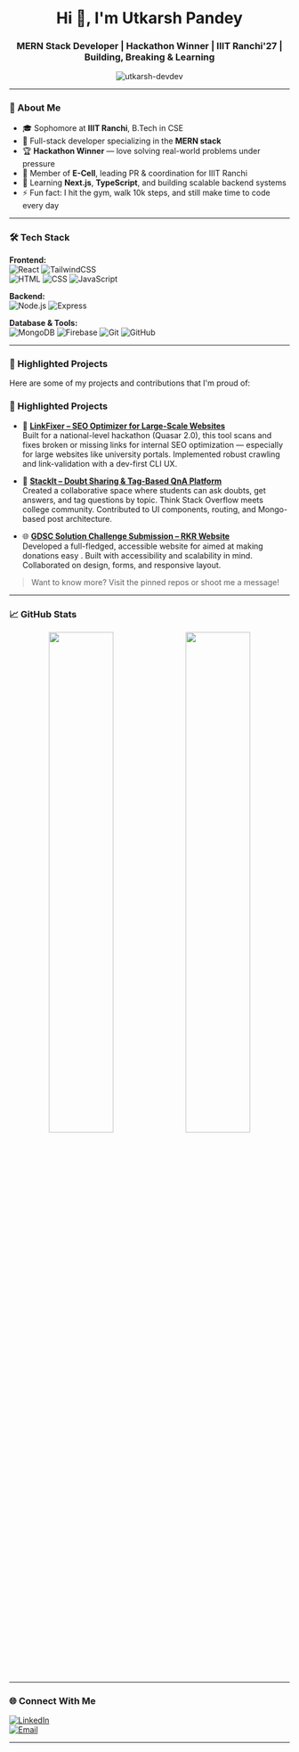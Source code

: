 <h1 align="center">Hi 👋, I'm Utkarsh Pandey</h1>
<h3 align="center">MERN Stack Developer | Hackathon Winner | IIIT Ranchi'27 | Building, Breaking & Learning</h3>

<p align="center">
  <img src="https://komarev.com/ghpvc/?username=utkarsh-devdev&label=Profile%20views&color=0e75b6&style=flat" alt="utkarsh-devdev" />
</p>

---

### 🚀 About Me
- 🎓 Sophomore at **IIIT Ranchi**, B.Tech in CSE
- 🔧 Full-stack developer specializing in the **MERN stack**
- 🏆 **Hackathon Winner** — love solving real-world problems under pressure
- 💼 Member of **E-Cell**, leading PR & coordination for IIIT Ranchi
- 🌱 Learning **Next.js**, **TypeScript**, and building scalable backend systems
- ⚡ Fun fact: I hit the gym, walk 10k steps, and still make time to code every day

---

### 🛠️ Tech Stack

**Frontend:**  
![React](https://img.shields.io/badge/-React-20232A?style=flat&logo=react) 
![TailwindCSS](https://img.shields.io/badge/-TailwindCSS-38B2AC?style=flat&logo=tailwind-css)  
![HTML](https://img.shields.io/badge/-HTML5-E34F26?style=flat&logo=html5&logoColor=white) 
![CSS](https://img.shields.io/badge/-CSS3-1572B6?style=flat&logo=css3) 
![JavaScript](https://img.shields.io/badge/-JavaScript-F7DF1E?style=flat&logo=javascript&logoColor=black)

**Backend:**  
![Node.js](https://img.shields.io/badge/-Node.js-339933?style=flat&logo=node.js&logoColor=white) 
![Express](https://img.shields.io/badge/-Express.js-000000?style=flat&logo=express&logoColor=white)

**Database & Tools:**  
![MongoDB](https://img.shields.io/badge/-MongoDB-47A248?style=flat&logo=mongodb&logoColor=white)
![Firebase](https://img.shields.io/badge/-Firebase-FFCA28?style=flat&logo=firebase&logoColor=black)
![Git](https://img.shields.io/badge/-Git-F05032?style=flat&logo=git&logoColor=white) 
![GitHub](https://img.shields.io/badge/-GitHub-181717?style=flat&logo=github) 

---

### 📌 Highlighted Projects

Here are some of my projects and contributions that I'm proud of:

### 📌 Highlighted Projects

- 🔗 **[LinkFixer – SEO Optimizer for Large-Scale Websites](https://github.com/x20surya/Quasar2.0-LinkFixer)**  
  Built for a national-level hackathon (Quasar 2.0), this tool scans and fixes broken or missing links for internal SEO optimization — especially for large websites like university portals. Implemented robust crawling and link-validation with a dev-first CLI UX. 

- 💬 **[StackIt – Doubt Sharing & Tag-Based QnA Platform](https://github.com/Aakri1134/stack-it)**  
  Created a collaborative space where students can ask doubts, get answers, and tag questions by topic. Think Stack Overflow meets college community. Contributed to UI components, routing, and Mongo-based post architecture.

- 🌐 **[GDSC Solution Challenge Submission – RKR Website](https://github.com/x20surya/rkr-gdsc-solution)**  
  Developed a full-fledged, accessible website for aimed at making donations easy . Built with accessibility and scalability in mind. Collaborated on design, forms, and responsive layout.


> Want to know more? Visit the pinned repos or shoot me a message!

---

### 📈 GitHub Stats

<p align="center">
  <img src="https://github-readme-stats.vercel.app/api?username=utkarsh-devdev&show_icons=true&theme=tokyonight" width="48%" />
  <img src="https://github-readme-streak-stats.herokuapp.com/?user=utkarsh-devdev&theme=tokyonight" width="48%" />
</p>


---

### 🌐 Connect With Me

[![LinkedIn](https://img.shields.io/badge/-LinkedIn-0077B5?style=flat&logo=linkedin)](https://www.linkedin.com/in/utkarsh-pandey-92b942292/)  
[![Email](https://img.shields.io/badge/-utkarsh@example.com-D14836?style=flat&logo=gmail&logoColor=white)](mailto:utkarshpandey0214@gmail.com)

---

